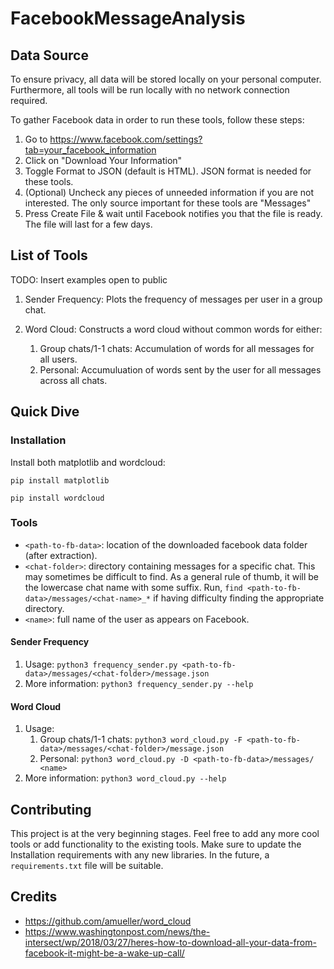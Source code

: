 # FacebookMessageAnalysis

## Data Source
To ensure privacy, all data will be stored locally on your personal computer. Furthermore, all tools will be run locally with no network connection required.

To gather Facebook data in order to run these tools, follow these steps:
1. Go to https://www.facebook.com/settings?tab=your_facebook_information
2. Click on "Download Your Information"
3. Toggle Format to JSON (default is HTML). JSON format is needed for these tools.
4. (Optional) Uncheck any pieces of unneeded information if you are not interested. The only source important for these tools are "Messages"
5. Press Create File & wait until Facebook notifies you that the file is ready. The file will last for a few days.

## List of Tools
TODO: Insert examples open to public

1. Sender Frequency: Plots the frequency of messages per user in a group chat.

2. Word Cloud: Constructs a word cloud without common words for either:
    1. Group chats/1-1 chats: Accumulation of words for all messages for all users. 
    2. Personal: Accumuluation of words sent by the user for all messages across all chats.

## Quick Dive
### Installation
Install both matplotlib and wordcloud:

`pip install matplotlib`

`pip install wordcloud`

### Tools
* `<path-to-fb-data>`: location of the downloaded facebook data folder (after extraction).
* `<chat-folder>`: directory containing messages for a specific chat. This may sometimes be difficult to find. As a general rule of thumb, it will be the lowercase chat name with some suffix. Run, `find <path-to-fb-data>/messages/<chat-name>_*` if having difficulty finding the appropriate directory.
* `<name>`: full name of the user as appears on Facebook.

#### Sender Frequency
1. Usage: `python3 frequency_sender.py <path-to-fb-data>/messages/<chat-folder>/message.json`
2. More information: `python3 frequency_sender.py --help`

#### Word Cloud
1. Usage:
    1. Group chats/1-1 chats:  `python3 word_cloud.py -F <path-to-fb-data>/messages/<chat-folder>/message.json`
    2. Personal: `python3 word_cloud.py -D <path-to-fb-data>/messages/ <name>`
2. More information: `python3 word_cloud.py --help`

## Contributing
This project is at the very beginning stages. Feel free to add any more cool tools or add functionality to the existing tools.
Make sure to update the Installation requirements with any new libraries. In the future, a `requirements.txt` file will be suitable.

## Credits
* https://github.com/amueller/word_cloud
* https://www.washingtonpost.com/news/the-intersect/wp/2018/03/27/heres-how-to-download-all-your-data-from-facebook-it-might-be-a-wake-up-call/
